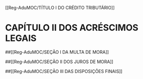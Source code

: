 [[Reg-AduMOC/TÍTULO I DO CRÉDITO TRIBUTÁRIO]]

# CAPÍTULO II DOS ACRÉSCIMOS LEGAIS
##[[Reg-AduMOC/SEÇÃO I DA MULTA DE MORA]]

##[[Reg-AduMOC/SEÇÃO II DOS JUROS DE MORA]]

##[[Reg-AduMOC/SEÇÃO III DAS DISPOSIÇÕES FINAIS]]